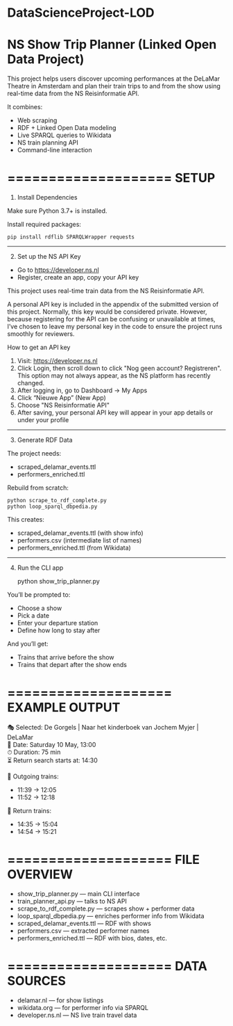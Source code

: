# DataScienceProject-LOD
# NS Show Trip Planner (Linked Open Data Project)

This project helps users discover upcoming performances at the DeLaMar Theatre in Amsterdam and plan their train trips to and from the show using real-time data from the NS Reisinformatie API.

It combines:
- Web scraping
- RDF + Linked Open Data modeling
- Live SPARQL queries to Wikidata
- NS train planning API
- Command-line interaction

====================
       SETUP
====================

1. Install Dependencies

Make sure Python 3.7+ is installed.

Install required packages:

    pip install rdflib SPARQLWrapper requests

--------------------

2. Set up the NS API Key

- Go to https://developer.ns.nl
- Register, create an app, copy your API key

This project uses real-time train data from the NS Reisinformatie API.

A personal API key is included in the appendix of the submitted version of this project.
Normally, this key would be considered private.
However, because registering for the API can be confusing or unavailable at times, I’ve chosen to leave my personal key in the code to ensure the project runs smoothly for reviewers.

How to get an API key
1. Visit: https://developer.ns.nl
2. Click Login, then scroll down to click "Nog geen account? Registreren". This option may not always appear, as the NS platform has recently changed.
3. After logging in, go to Dashboard → My Apps
4. Click “Nieuwe App” (New App)
5. Choose "NS Reisinformatie API"
6. After saving, your personal API key will appear in your app details or under your profile


--------------------

3. Generate RDF Data

The project needs:
- scraped_delamar_events.ttl
- performers_enriched.ttl


Rebuild from scratch:

    python scrape_to_rdf_complete.py
    python loop_sparql_dbpedia.py

This creates:
- scraped_delamar_events.ttl (with show info)
- performers.csv (intermediate list of names)
- performers_enriched.ttl (from Wikidata)

--------------------

4. Run the CLI app

    python show_trip_planner.py

You’ll be prompted to:
- Choose a show
- Pick a date
- Enter your departure station
- Define how long to stay after

And you’ll get:
- Trains that arrive before the show
- Trains that depart after the show ends

====================
   EXAMPLE OUTPUT
====================

🎭 Selected: De Gorgels | Naar het kinderboek van Jochem Myjer | DeLaMar  
📅 Date: Saturday 10 May, 13:00  
⏱ Duration: 75 min  
⏳ Return search starts at: 14:30  

🚆 Outgoing trains:
- 11:39 → 12:05
- 11:52 → 12:18

🔁 Return trains:
- 14:35 → 15:04
- 14:54 → 15:21

====================
   FILE OVERVIEW
====================

- show_trip_planner.py — main CLI interface
- train_planner_api.py — talks to NS API
- scrape_to_rdf_complete.py — scrapes show + performer data
- loop_sparql_dbpedia.py — enriches performer info from Wikidata
- scraped_delamar_events.ttl — RDF with shows
- performers.csv — extracted performer names
- performers_enriched.ttl — RDF with bios, dates, etc.

====================
    DATA SOURCES
====================

- delamar.nl — for show listings
- wikidata.org — for performer info via SPARQL
- developer.ns.nl — NS live train travel data


